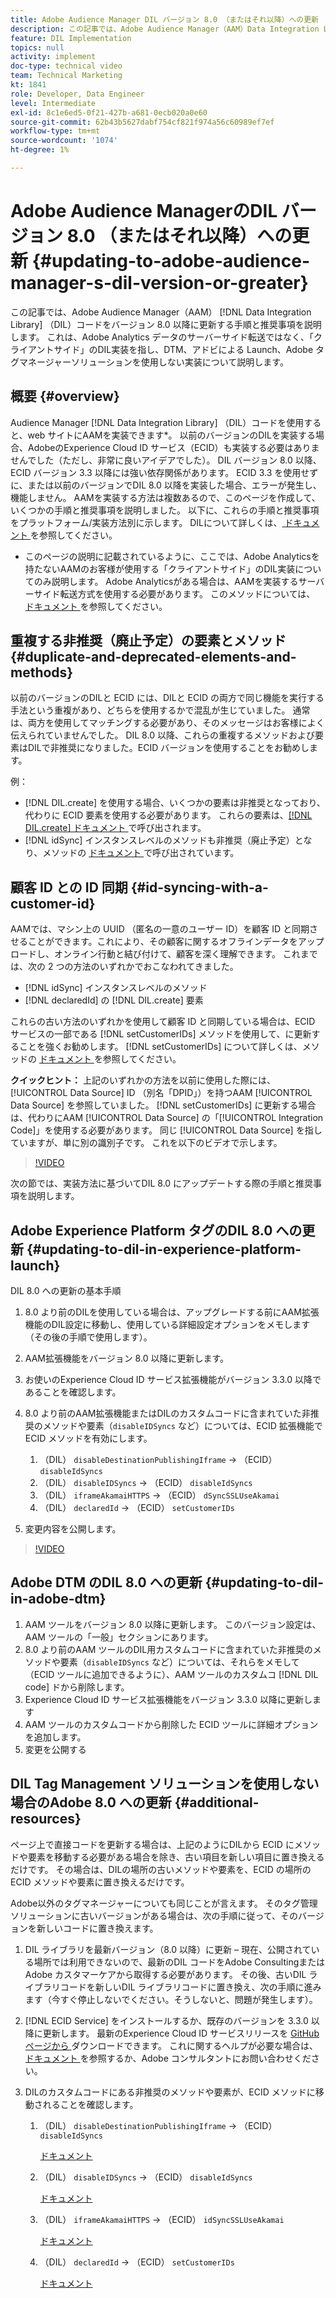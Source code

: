 ```yaml
---
title: Adobe Audience Manager DIL バージョン 8.0 （またはそれ以降）への更新
description: この記事では、Adobe Audience Manager（AAM）Data Integration Library（DIL）コードをバージョン 8.0 以降に更新する手順と推奨事項を説明します。 これは、Adobe Analytics データのサーバーサイド転送ではなく、「クライアントサイド」のDIL実装を指し、DTM、アドビによる Launch、Adobe タグマネージャーソリューションを使用しない実装について説明します。
feature: DIL Implementation
topics: null
activity: implement
doc-type: technical video
team: Technical Marketing
kt: 1841
role: Developer, Data Engineer
level: Intermediate
exl-id: 8c1e6ed5-0f21-427b-a681-0ecb020a0e60
source-git-commit: 62b43b5627dabf754cf821f974a56c60989ef7ef
workflow-type: tm+mt
source-wordcount: '1074'
ht-degree: 1%

---
```


# Adobe Audience ManagerのDIL バージョン 8.0 （またはそれ以降）への更新 {#updating-to-adobe-audience-manager-s-dil-version-or-greater}

この記事では、Adobe Audience Manager（AAM） [!DNL Data Integration Library] （DIL）コードをバージョン 8.0 以降に更新する手順と推奨事項を説明します。 これは、Adobe Analytics データのサーバーサイド転送ではなく、「クライアントサイド」のDIL実装を指し、DTM、アドビによる Launch、Adobe タグマネージャーソリューションを使用しない実装について説明します。

## 概要 {#overview}

Audience Manager [!DNL Data Integration Library] （DIL）コードを使用すると、web サイトにAAMを実装できます*。 以前のバージョンのDILを実装する場合、AdobeのExperience Cloud ID サービス（ECID）も実装する必要はありませんでした（ただし、非常に良いアイデアでした）。 DIL バージョン 8.0 以降、ECID バージョン 3.3 以降には強い依存関係があります。 ECID 3.3 を使用せずに、または以前のバージョンでDIL 8.0 以降を実装した場合、エラーが発生し、機能しません。 AAMを実装する方法は複数あるので、このページを作成して、いくつかの手順と推奨事項を説明しました。 以下に、これらの手順と推奨事項をプラットフォーム/実装方法別に示します。 DILについて詳しくは、[ ドキュメント ](https://experienceleague.adobe.com/docs/audience-manager/user-guide/dil-api/dil-overview.html?lang=ja) を参照してください。

* このページの説明に記載されているように、ここでは、Adobe Analyticsを持たないAAMのお客様が使用する「クライアントサイド」のDIL実装についてのみ説明します。 Adobe Analyticsがある場合は、AAMを実装するサーバーサイド転送方式を使用する必要があります。 このメソッドについては、[ ドキュメント ](https://experienceleague.adobe.com/docs/analytics/admin/admin-tools/server-side-forwarding/ssf.html?lang=ja) を参照してください。

## 重複する非推奨（廃止予定）の要素とメソッド {#duplicate-and-deprecated-elements-and-methods}

以前のバージョンのDILと ECID には、DILと ECID の両方で同じ機能を実行する手法という重複があり、どちらを使用するかで混乱が生じていました。 通常は、両方を使用してマッチングする必要があり、そのメッセージはお客様によく伝えられていませんでした。 DIL 8.0 以降、これらの重複するメソッドおよび要素はDILで非推奨になりました。ECID バージョンを使用することをお勧めします。

例：

* [!DNL DIL.create] を使用する場合、いくつかの要素は非推奨となっており、代わりに ECID 要素を使用する必要があります。 これらの要素は、[[!DNL DIL.create]  ドキュメント ](https://experienceleague.adobe.com/docs/audience-manager/user-guide/dil-api/class-level-dil-methods/dil-create.html?lang=ja) で呼び出されます。
* [!DNL idSync] インスタンスレベルのメソッドも非推奨（廃止予定）となり、メソッドの [ ドキュメント ](https://experienceleague.adobe.com/docs/audience-manager/user-guide/dil-api/dil-instance-methods.html?lang=ja) で呼び出されています。

## 顧客 ID との ID 同期 {#id-syncing-with-a-customer-id}

AAMでは、マシン上の UUID （匿名の一意のユーザー ID）を顧客 ID と同期させることができます。これにより、その顧客に関するオフラインデータをアップロードし、オンライン行動と結び付けて、顧客を深く理解できます。 これまでは、次の 2 つの方法のいずれかでおこなわれてきました。

* [!DNL idSync] インスタンスレベルのメソッド
* [!DNL declaredId] の [!DNL DIL.create] 要素

これらの古い方法のいずれかを使用して顧客 ID と同期している場合は、ECID サービスの一部である [!DNL setCustomerIDs] メソッドを使用して、に更新することを強くお勧めします。 [!DNL setCustomerIDs] について詳しくは、メソッドの [ ドキュメント ](https://experienceleague.adobe.com/docs/id-service/using/id-service-api/methods/setcustomerids.html?lang=ja) を参照してください。

**クイックヒント：** 上記のいずれかの方法を以前に使用した際には、[!UICONTROL Data Source] ID （別名「DPID」）を持つAAM [!UICONTROL Data Source] を参照していました。 [!DNL setCustomerIDs] に更新する場合は、代わりにAAM [!UICONTROL Data Source] の「[!UICONTROL Integration Code]」を使用する必要があります。 同じ [!UICONTROL Data Source] を指していますが、単に別の識別子です。 これを以下のビデオで示します。

>[!VIDEO](https://video.tv.adobe.com/v/23873/?quality=12)

次の節では、実装方法に基づいてDIL 8.0 にアップデートする際の手順と推奨事項を説明します。

## Adobe Experience Platform タグのDIL 8.0 への更新 {#updating-to-dil-in-experience-platform-launch}

DIL 8.0 への更新の基本手順

1. 8.0 より前のDILを使用している場合は、アップグレードする前にAAM拡張機能のDIL設定に移動し、使用している詳細設定オプションをメモします（その後の手順で使用します）。
1. AAM拡張機能をバージョン 8.0 以降に更新します。
1. お使いのExperience Cloud ID サービス拡張機能がバージョン 3.3.0 以降であることを確認します。
1. 8.0 より前のAAM拡張機能またはDILのカスタムコードに含まれていた非推奨のメソッドや要素（`disableIDSyncs` など）については、ECID 拡張機能で ECID メソッドを有効にします。

   1. （DIL） `disableDestinationPublishingIframe` -> （ECID） `disableIdSyncs`
   1. （DIL） `disableIDSyncs` -> （ECID） `disableIdSyncs`
   1. （DIL） `iframeAkamaiHTTPS` -> （ECID） `dSyncSSLUseAkamai`
   1. （DIL） `declaredId` -> （ECID） `setCustomerIDs`

1. 変更内容を公開します。

>[!VIDEO](https://video.tv.adobe.com/v/23874/?quality=12)

## Adobe DTM のDIL 8.0 への更新 {#updating-to-dil-in-adobe-dtm}

1. AAM ツールをバージョン 8.0 以降に更新します。 このバージョン設定は、AAM ツールの「一般」セクションにあります。
1. 8.0 より前のAAM ツールのDIL用カスタムコードに含まれていた非推奨のメソッドや要素（`disableIDSyncs` など）については、それらをメモして（ECID ツールに追加できるように）、AAM ツールのカスタムコ [!DNL DIL code] ドから削除します。
1. Experience Cloud ID サービス拡張機能をバージョン 3.3.0 以降に更新します
1. AAM ツールのカスタムコードから削除した ECID ツールに詳細オプションを追加します。
1. 変更を公開する

## DIL Tag Management ソリューションを使用しない場合のAdobe 8.0 への更新 {#additional-resources}

ページ上で直接コードを更新する場合は、上記のようにDILから ECID にメソッドや要素を移動する必要がある場合を除き、古い項目を新しい項目に置き換えるだけです。 その場合は、DILの場所の古いメソッドや要素を、ECID の場所の ECID メソッドや要素に置き換えるだけです。

Adobe以外のタグマネージャーについても同じことが言えます。 そのタグ管理ソリューションに古いバージョンがある場合は、次の手順に従って、そのバージョンを新しいコードに置き換えます。

1. DIL ライブラリを最新バージョン（8.0 以降）に更新 – 現在、公開されている場所では利用できないので、最新のDIL コードをAdobe ConsultingまたはAdobe カスタマーケアから取得する必要があります。 その後、古いDIL ライブラリコードを新しいDIL ライブラリコードに置き換え、次の手順に進みます（今すぐ停止しないでください。そうしないと、問題が発生します）。
1. [!DNL ECID Service] をインストールするか、既存のバージョンを 3.3.0 以降に更新します。 最新のExperience Cloud ID サービスリリースを [GitHub ページから ](https://github.com/Adobe-Marketing-Cloud/id-service/releases) ダウンロードできます。 これに関するヘルプが必要な場合は、[ ドキュメント ](https://experienceleague.adobe.com/docs/id-service/using/home.html?lang=ja) を参照するか、Adobe コンサルタントにお問い合わせください。

1. DILのカスタムコードにある非推奨のメソッドや要素が、ECID メソッドに移動されることを確認します。

   1. （DIL） `disableDestinationPublishingIframe` -> （ECID） `disableIdSyncs`

      [ドキュメント](https://experienceleague.adobe.com/docs/id-service/using/id-service-api/configurations/disableidsync.html?lang=ja)

   1. （DIL） `disableIDSyncs` -> （ECID） `disableIdSyncs`

      [ドキュメント](https://experienceleague.adobe.com/docs/id-service/using/id-service-api/configurations/disableidsync.html?lang=ja)

   1. （DIL） `iframeAkamaiHTTPS` -> （ECID） `idSyncSSLUseAkamai`

      [ドキュメント](https://experienceleague.adobe.com/docs/audience-manager/user-guide/dil-api/class-level-dil-methods/dil-create.html?lang=ja)

   1. （DIL） `declaredId` -> （ECID） `setCustomerIDs`

      [ドキュメント](https://experienceleague.adobe.com/docs/id-service/using/id-service-api/methods/setcustomerids.html?lang=ja)

